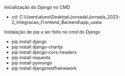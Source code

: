 Inicialização do Django no CMD
- cd: C:\Users\aluno\Desktop\Jornada\Jornada_2023-2_Integracao_Frontend_Backend\app_useia

Instalação de pip a ser feito no cmd do Django

- pip install django
- pip install django-chartjs
- pip install django-cors-headers
- pip install requests
- pip install pymongo
- pip install djangorestframework

